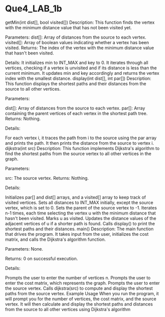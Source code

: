 # Que4_LAB_1b
getMin(int dist[], bool visited[])
Description: This function finds the vertex with the minimum distance value that has not been visited yet.

Parameters:
dist[]: Array of distances from the source to each vertex.
visited[]: Array of boolean values indicating whether a vertex has been visited.
Returns: The index of the vertex with the minimum distance value that hasn't been visited.

Details:
It initializes min to INT_MAX and key to 0.
It iterates through all vertices, checking if a vertex is unvisited and if its distance is less than the current minimum.
It updates min and key accordingly and returns the vertex index with the smallest distance.
display(int dist[], int par[])
Description: This function displays the shortest paths and their distances from the source to all other vertices.

Parameters:

dist[]: Array of distances from the source to each vertex.
par[]: Array containing the parent vertices of each vertex in the shortest path tree.
Returns: Nothing.

Details:

For each vertex i, it traces the path from i to the source using the par array and prints the path.
It then prints the distance from the source to vertex i.
dijkstra(int src)
Description: This function implements Dijkstra's algorithm to find the shortest paths from the source vertex to all other vertices in the graph.

Parameters:

src: The source vertex.
Returns: Nothing.

Details:

Initializes par[] and dist[] arrays, and a visited[] array to keep track of visited vertices.
Sets all distances to INT_MAX initially, except the source vertex, which is set to 0.
Sets the parent of the source vertex to -1.
Iterates n-1 times, each time selecting the vertex u with the minimum distance that hasn't been visited.
Marks u as visited.
Updates the distance values of the adjacent vertices of u if a shorter path is found.
Calls display() to print the shortest paths and their distances.
main()
Description: The main function that drives the program. It takes input from the user, initializes the cost matrix, and calls the Dijkstra's algorithm function.

Parameters: None.

Returns: 0 on successful execution.

Details:

Prompts the user to enter the number of vertices n.
Prompts the user to enter the cost matrix, which represents the graph.
Prompts the user to enter the source vertex.
Calls dijkstra(src) to compute and display the shortest paths from the source vertex.
Example Usage
When you run the program, it will prompt you for the number of vertices, the cost matrix, and the source vertex. It will then calculate and display the shortest paths and distances from the source to all other vertices using Dijkstra's algorithm
